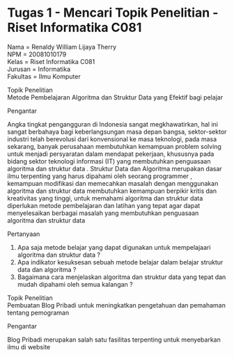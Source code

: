 # Tugas 1 - Mencari Topik Penelitian - Riset Informatika C081

Nama = Renaldy William Lijaya Therry <br/>
NPM = 20081010179 <br/>
Kelas = Riset Informatika C081 <br/>
Jurusan = Informatika <br />
Fakultas = Ilmu Komputer <br />

Topik Penelitian  <br />
Metode Pembelajaran Algoritma dan Struktur Data yang Efektif bagi pelajar

Pengantar  <br />
<p> Angka tingkat pengangguran di Indonesia sangat megkhawatirkan, hal ini sangat berbahaya bagi keberlangsungan masa depan bangsa, sektor-sektor industri telah berevolusi dari konvensional ke masa teknologi, pada masa sekarang, banyak perusahaan membutuhkan kemampuan problem solving untuk menjadi persyaratan dalam mendapat pekerjaan, khususnya pada bidang sektor teknologi informasi (IT) yang membutuhkan penguasaan algoritma dan struktur data . Struktur Data dan Algoritma merupakan dasar ilmu terpenting yang harus dipahami oleh seorang programmer , kemampuan modifikasi dan memecahkan masalah dengan menggunakan algoritma dan struktur data membutuhkan kemampuan berpikir kritis dan kreativitas yang tinggi, untuk memahami algoritma dan struktur data diperlukan metode pembelajaran dan latihan yang tepat agar dapat menyelesaikan berbagai masalah yang membutuhkan penguasaan algoritma dan struktur data</p>

Pertanyaan <br />
1. Apa saja metode belajar yang dapat digunakan untuk mempelajaari algoritma dan struktur data ?
2. Apa indikator kesuksesan sebuah metode belajar dalam belajar struktur data dan algoritma ?
3. Bagaimana cara menjelaskan algoritma dan struktur data yang tepat dan mudah dipahami oleh semua kalangan ?


Topik Penelitian  <br />
Pembuatan Blog Pribadi untuk meningkatkan pengetahuan dan pemahaman tentang pemograman

Pengantar  <br />
<p> Blog Pribadi merupakan salah satu fasilitas terpenting untuk menyebarkan ilmu di website </p>

